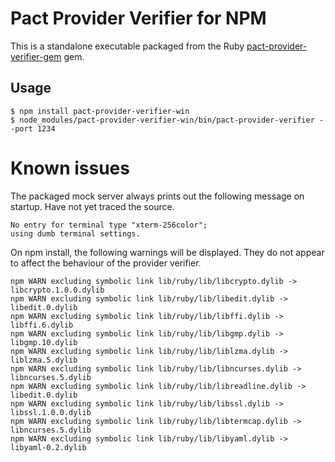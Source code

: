 # Pact Provider Verifier for NPM

This is a standalone executable packaged from the Ruby [pact-provider-verifier-gem] gem.

## Usage

    $ npm install pact-provider-verifier-win
    $ node_modules/pact-provider-verifier-win/bin/pact-provider-verifier --port 1234

# Known issues

The packaged mock server always prints out the following message on startup. Have not yet traced the source.

```
No entry for terminal type "xterm-256color";
using dumb terminal settings.
```

On npm install, the following warnings will be displayed. They do not appear to affect the behaviour of the provider verifier.

```
npm WARN excluding symbolic link lib/ruby/lib/libcrypto.dylib -> libcrypto.1.0.0.dylib
npm WARN excluding symbolic link lib/ruby/lib/libedit.dylib -> libedit.0.dylib
npm WARN excluding symbolic link lib/ruby/lib/libffi.dylib -> libffi.6.dylib
npm WARN excluding symbolic link lib/ruby/lib/libgmp.dylib -> libgmp.10.dylib
npm WARN excluding symbolic link lib/ruby/lib/liblzma.dylib -> liblzma.5.dylib
npm WARN excluding symbolic link lib/ruby/lib/libncurses.dylib -> libncurses.5.dylib
npm WARN excluding symbolic link lib/ruby/lib/libreadline.dylib -> libedit.0.dylib
npm WARN excluding symbolic link lib/ruby/lib/libssl.dylib -> libssl.1.0.0.dylib
npm WARN excluding symbolic link lib/ruby/lib/libtermcap.dylib -> libncurses.5.dylib
npm WARN excluding symbolic link lib/ruby/lib/libyaml.dylib -> libyaml-0.2.dylib
```


[pact-provider-verifier-gem]: https://github.com/pact-foundation/pact-provider-verifier